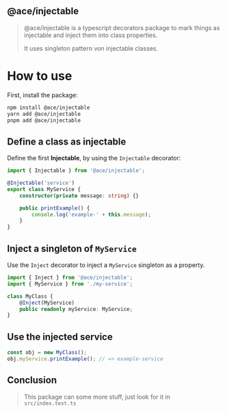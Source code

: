 ## @ace/injectable
> @ace/injectable is a typescript decorators package to mark
> things as injectable and inject them into class properties.
> 
> It uses singleton pattern von injectable classes.

# How to use
First, install the package:

```bash
npm install @ace/injectable
yarn add @ace/injectable
pnpm add @ace/injectable
```

## Define a class as injectable
Define the first **Injectable**, by using the `Injectable` decorator:

<!--TypeScript-->

```ts
import { Injectable } from '@ace/injectable';

@Injectable('service')
export class MyService {
    constructor(private message: string) {}

    public printExample() {
        console.log('example-' + this.message);
    }
}
```

## Inject a singleton of `MyService`
Use the `Inject` decorator to inject a `MyService` singleton as a property.

<!--TypeScript-->
```ts
import { Inject } from '@ace/injectable';
import { MyService } from './my-service';

class MyClass {
    @Inject(MyService)
    public readonly myService: MyService;
}
```

## Use the injected service
<!--TypeScript-->
```ts
const obj = new MyClass();
obj.myService.printExample(); // => example-service
```

## Conclusion
> This package can some more stuff, just look for it in `src/index.test.ts`
